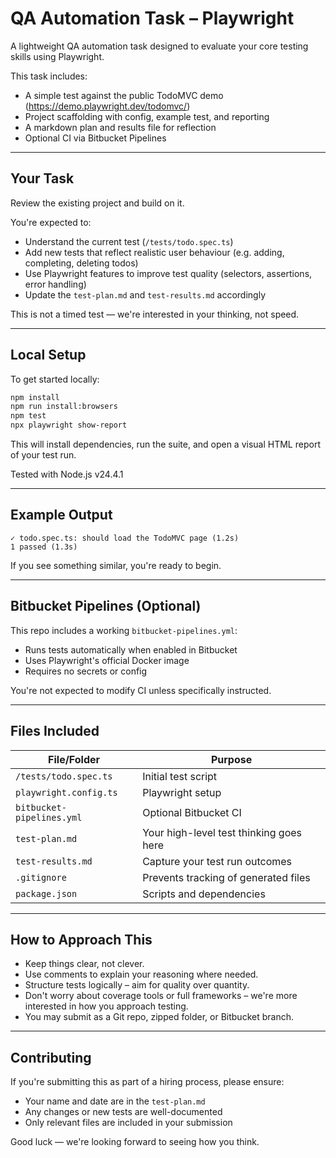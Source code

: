 # QA Automation Task – Playwright

A lightweight QA automation task designed to evaluate your core testing skills using Playwright.

This task includes:
- A simple test against the public TodoMVC demo (https://demo.playwright.dev/todomvc/)
- Project scaffolding with config, example test, and reporting
- A markdown plan and results file for reflection
- Optional CI via Bitbucket Pipelines

---

## Your Task

Review the existing project and build on it.

You're expected to:
- Understand the current test (`/tests/todo.spec.ts`)
- Add new tests that reflect realistic user behaviour (e.g. adding, completing, deleting todos)
- Use Playwright features to improve test quality (selectors, assertions, error handling)
- Update the `test-plan.md` and `test-results.md` accordingly

This is not a timed test — we're interested in your thinking, not speed.

---

## Local Setup

To get started locally:

```bash
npm install
npm run install:browsers
npm test
npx playwright show-report
```

This will install dependencies, run the suite, and open a visual HTML report of your test run.

Tested with Node.js v24.4.1

---

## Example Output

```
✓ todo.spec.ts: should load the TodoMVC page (1.2s)
1 passed (1.3s)
```

If you see something similar, you're ready to begin.

---

## Bitbucket Pipelines (Optional)

This repo includes a working `bitbucket-pipelines.yml`:

- Runs tests automatically when enabled in Bitbucket
- Uses Playwright's official Docker image
- Requires no secrets or config

You're not expected to modify CI unless specifically instructed.

---

## Files Included

| File/Folder              | Purpose                                 |
|--------------------------|------------------------------------------|
| `/tests/todo.spec.ts`    | Initial test script                      |
| `playwright.config.ts`   | Playwright setup                         |
| `bitbucket-pipelines.yml`| Optional Bitbucket CI                    |
| `test-plan.md`           | Your high-level test thinking goes here  |
| `test-results.md`        | Capture your test run outcomes           |
| `.gitignore`             | Prevents tracking of generated files     |
| `package.json`           | Scripts and dependencies                 |

---

## How to Approach This

- Keep things clear, not clever.
- Use comments to explain your reasoning where needed.
- Structure tests logically – aim for quality over quantity.
- Don't worry about coverage tools or full frameworks – we're more interested in how you approach testing.
- You may submit as a Git repo, zipped folder, or Bitbucket branch.

---

## Contributing

If you're submitting this as part of a hiring process, please ensure:
- Your name and date are in the `test-plan.md`
- Any changes or new tests are well-documented
- Only relevant files are included in your submission

Good luck — we're looking forward to seeing how you think.
